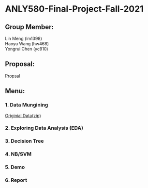 # ANLY580-Final-Project-Fall-2021

## Group Member:
Lin Meng (lm1398)<br>
Haoyu Wang (hw468)<br>
Yongrui Chen (yc910)<br>

## Proposal:

[Propsal](https://github.com/lm2546/ANLY580-Final-Project-Fall-2021/blob/main/Proposal.md)


## Menu: 

### 1. Data Mungining
[Originial Data(zip)](https://github.com/lm2546/ANLY580-Final-Project-Fall-2021/blob/main/data/steam_reviews.zip)

### 2. Exploring Data Analysis (EDA)

### 3. Decision Tree

### 4. NB/SVM

### 5. Demo

### 6. Report
